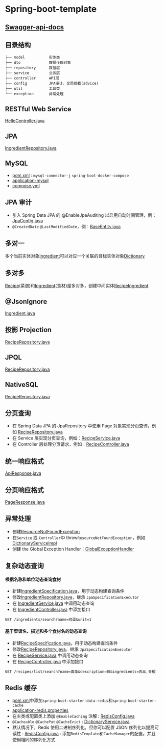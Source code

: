 # Spring-boot-template

## [Swagger-api-docs](http://localhost:8080/swagger-ui/index.html)

## 目录结构

```
├── model           实体类
├── dto             数据传输对象
├── repository      数据层
├── service         业务层
├── controller      API层
├── config          JPA审计，全局拦截(advice)
├── util            工具类
└── exception       异常处理
```

## RESTful Web Service

[HelloController.java](src/main/java/com/example/demo/controller/HelloController.java)

## JPA

[IngredientRepository.java](src/main/java/com/example/demo/repository/IngredientRepository.java)

## MySQL

- [pom.xml](./pom.xml) : `mysql-connector-j` `spring-boot-docker-compose`
- [application-mysql](./src/main/resources/application-mysql.properties)
- [compose.yml](./compose.yml)

## JPA 审计

- 引入 Spring Data JPA 的 @EnableJpaAuditing 以启用自动时间管理，例：[JpaConfig.java](src/main/java/com/example/demo/config/JpaConfig.java)
- `@CreatedDate` `@LastModifiedDate`，例：[BaseEntity.java](src/main/java/com/example/demo/model/BaseEntity.java)

## 多对一

多个当前实体对象[Ingredient](src/main/java/com/example/demo/model/Ingredient.java)可以对应一个关联的目标实体对象[Dictionary](src/main/java/com/example/demo/model/Dictionary.java)

## 多对多

[Recipe](src/main/java/com/example/demo/model/Recipe.java)(菜谱)和[Ingredient](src/main/java/com/example/demo/model/Ingredient.java)(食材)是多对多，创建中间实体[RecipeIngredient](src/main/java/com/example/demo/model/RecipeIngredient.java)

## @JsonIgnore

[Ingredient.java](src/main/java/com/example/demo/model/Ingredient.java)

## 投影 Projection

[RecipeRepository.java](src/main/java/com/example/demo/repository/RecipeRepository.java)

## JPQL

[RecipeRepository.java](src/main/java/com/example/demo/repository/RecipeRepository.java)

## NativeSQL

[RecipeRepository.java](src/main/java/com/example/demo/repository/RecipeRepository.java)

## 分页查询

- 在 Spring Data JPA 的 JpaRepository 中使用 Page 对象实现分页查询，例如 [RecipeRepository.java](src/main/java/com/example/demo/repository/RecipeRepository.java)
- 在 Service 层实现分页查询，例如：[RecipeService.java](src/main/java/com/example/demo/service/RecipeServiceImpl.java)
- 在 Controller 层处理分页请求，例如：[RecipeController.java](src/main/java/com/example/demo/controller/RecipeController.java)

## 统一响应格式

[ApiResponse.java](src/main/java/com/example/demo/dto/ApiResponse.java)

## 分页响应格式

[PageResponse.java](src/main/java/com/example/demo/dto/PageResponse.java)

## 异常处理

- 创建[ResourceNotFoundException](src/main/java/com/example/demo/exception/ResourceNotFoundException.java)
- 在`Service` 或 `Controller`中 throw`ResourceNotFoundException`，例如[DictionaryServiceImpl](src/main/java/com/example/demo/service/DictionaryServiceImpl.java)
- 创建 the Global Exception Handler：[GlobalExceptionHandler](src/main/java/com/example/demo/exception/GlobalExceptionHandler.java)

## 复杂动态查询

#### 根据名称和单位动态查询食材

- 新建[IngredientSpecification.java](src/main/java/com/example/demo/repository/IngredientSpecification.java)，用于动态构建查询条件
- 修改[IngredientRepository.java](src/main/java/com/example/demo/repository/IngredientRepository.java)，继承 `JpaSpecificationExecutor`
- 在 [IngredientService.java](src/main/java/com/example/demo/service/IngredientServiceImpl.java) 中调用动态查询
- 在 [IngredientController.java](src/main/java/com/example/demo/controller/IngredientController.java) 中添加接口

```
GET /ingredients/search?name=鸡蛋&unit=1
```

#### 基于菜谱名、描述和多个食材名的动态查询

- 新建[RecipeSpecification.java](src/main/java/com/example/demo/repository/RecipeSpecification.java)，用于动态构建查询条件
- 修改[RecipeRepository.java](src/main/java/com/example/demo/repository/RecipeRepository.java)，继承 `JpaSpecificationExecutor`
- 在 [RecipeService.java](src/main/java/com/example/demo/service/RecipeServiceImpl.java) 中调用动态查询
- 在 [RecipeController.java](src/main/java/com/example/demo/controller/RecipeController.java) 中添加接口

```
GET /recipes/list/search?name=面条&description=辣&ingredients=肉丝,青椒
```

## Redis 缓存

- [pom.xml](./pom.xml)中添加`spring-boot-starter-data-redis`和`spring-boot-starter-cache`
- [application-redis.properties](src/main/resources/application-redis.properties)
- 在主类或配置类上添加 `@EnableCaching` 注解 : [RedisConfig.java](src/main/java/com/example/demo/config/RedisConfig.java)
- `@Cacheable` `@CachePut` `@CacheEvict` : [DictionaryService.java](src/main/java/com/example/demo/service/DictionaryServiceImpl.java)
- 默认情况下，Redis 使用二进制序列化，但你可以配置 JSON 序列化以提高可读性 : [RedisConfig.java](src/main/java/com/example/demo/config/RedisConfig.java) : 添加`RedisTemplate`和`CacheManager`的配置，并且使用相同的序列化方式
